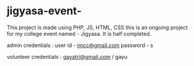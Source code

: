 # jigyasa-event-

This project is made using PHP, JS, HTML, CSS
this is an ongoing project for my college event named - Jigyasa. It is half completed.

admin credentials : user id - imcc@gmail.com
                    password - s
                    
volunteer credentials : gayatri@gmail.com / gayu
